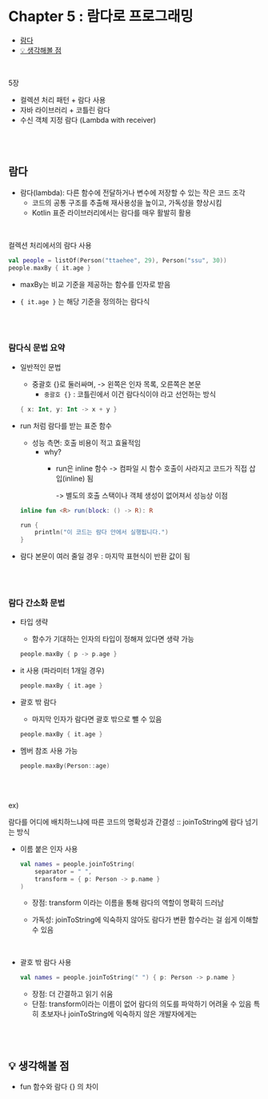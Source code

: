 # Chapter 5 : 람다로 프로그래밍 

- [람다](#람다)
- [💡 생각해볼 점](#-생각해볼-점)

<br/>

5장
- 컬렉션 처리 패턴 + 람다 사용
- 자바 라이브러리 + 코틀린 람다
- 수신 객체 지정 람다 (Lambda with receiver)

<br/><br/>

## 람다
- 람다(lambda): 다른 함수에 전달하거나 변수에 저장할 수 있는 작은 코드 조각  
  - 코드의 공통 구조를 추출해 재사용성을 높이고, 가독성을 향상시킴  
  - Kotlin 표준 라이브러리에서는 람다를 매우 활발히 활용  

<br/>

컬렉션 처리에서의 람다 사용

```kotlin
val people = listOf(Person("ttaehee", 29), Person("ssu", 30))
people.maxBy { it.age }
```

- maxBy는 비교 기준을 제공하는 함수를 인자로 받음   

- `{ it.age }` 는 해당 기준을 정의하는 람다식

<br/><br/>

### 람다식 문법 요약

- 일반적인 문법
  - 중괄호 {}로 둘러싸며, -> 왼쪽은 인자 목록, 오른쪽은 본문
    - `중괄호 {}` : 코틀린에서 이건 람다식이야 라고 선언하는 방식 
  
  ```kotlin
  { x: Int, y: Int -> x + y }
  ```

- run 처럼 람다를 받는 표준 함수
  - 성능 측면: 호출 비용이 적고 효율적임
    - why?
      - run은 inline 함수 -> 컴파일 시 함수 호출이 사라지고 코드가 직접 삽입(inline) 됨    

        -> 별도의 호출 스택이나 객체 생성이 없어져서 성능상 이점     

  ```kotlin
  inline fun <R> run(block: () -> R): R
  ```

  ```kotlin
  run {
      println("이 코드는 람다 안에서 실행됩니다.")
  }
  ```

- 람다 본문이 여러 줄일 경우 : 마지막 표현식이 반환 값이 됨

<br/><br/>

### 람다 간소화 문법

- 타입 생략
  - 함수가 기대하는 인자의 타입이 정해져 있다면 생략 가능   

  ```kotlin
  people.maxBy { p -> p.age }
  ```

- it 사용 (파라미터 1개일 경우)

  ```kotlin
  people.maxBy { it.age }
  ```

- 괄호 밖 람다
  - 마지막 인자가 람다면 괄호 밖으로 뺄 수 있음

  ```kotlin
  people.maxBy { it.age }
  ```

- 멤버 참조 사용 가능
  
  ```kotlin
  people.maxBy(Person::age)
  ```


<br/><br/>

ex)  

람다를 어디에 배치하느냐에 따른 코드의 명확성과 간결성 :: joinToString에 람다 넘기는 방식

- 이름 붙은 인자 사용
    
  ```kotlin
  val names = people.joinToString(
      separator = " ",
      transform = { p: Person -> p.name }
  )
  ```

  - 장점: transform 이라는 이름을 통해 람다의 역할이 명확히 드러남

  - 가독성: joinToString에 익숙하지 않아도 람다가 변환 함수라는 걸 쉽게 이해할 수 있음

<br/>

- 괄호 밖 람다 사용

  ```kotlin
  val names = people.joinToString(" ") { p: Person -> p.name }
  ```

  - 장점: 더 간결하고 읽기 쉬움
  - 단점: transform이라는 이름이 없어 람다의 의도를 파악하기 어려울 수 있음 특히 초보자나 joinToString에 익숙하지 않은 개발자에게는

<br/><br/>

## 💡 생각해볼 점
- fun 함수와 람다 {} 의 차이

<br/>
